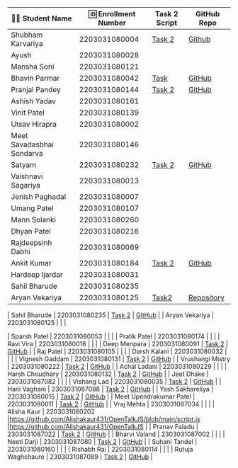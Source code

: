| 👩‍🎓 Student Name | 🆔 Enrollment Number | Task 2 Script | GitHub Repo |
|-----------------|-------------------|--------------|-------------|
| Shubham Karvariya | 2203031080004 | [Task 2](https://github.com/5hubhm/OpenTalkJS/blob/main/index.js) | [Github](https://github.com/5hubhm/OpenTalkJS) |
| Ayush | 2203031080028 | | |
| Mansha Soni | 2203031080121 | | |
| Bhavin Parmar | 2203031080042 | [Task](https://github.com/bhavinSOL/OpenTalkJS/blob/main/index.js) | [GitHub](https://github.com/bhavinSOL/OpenTalkJS) |
| Pranjal Pandey | 2203031080144 | [Task 2](https://github.com/Pranjallpandey1504/OpenTalkJS/blob/main/script.js) | [GitHub](https://github.com/Pranjallpandey1504/OpenTalkJS/tree/main) |
| Ashish Yadav | 2203031080161 | | |
| Vinit Patel | 2203031080139 | | |
| Utsav Hirapra | 2203031080002 | | |
| Meet Savadasbhai Sondarva | 2203031080146 | | |
| Satyam | 2203031080232 | [Task 2](https://github.com/mrSinghSatyam/OpenTalkJS/blob/main/main.js) | [GitHub](https://github.com/mrSinghSatyam/OpenTalkJS/blob/main/main.js) |
| Vaishnavi Sagariya | 2203031080013 | | |
| Jenish Paghadal | 2203031080007 | | |
| Umang Patel | 2203031080107 | | |
| Mann Solanki | 2203031080260 | | |
| Dhyan Patel | 2203031080216 | | |
| Rajdeepsinh Dabhi | 2203031080069 | | |
| Ankit Kumar | 2203031080184 | [Task 2](https://github.com/Ankiitsuthar/OpenTalkJS/blob/main/task2.js) | [GitHub](https://github.com/Ankiitsuthar/OpenTalkJS) |
| Hardeep Ijardar | 2203031080031 | | 
| Sahil Bharude | 2203031080235 | | |
| Aryan Vekariya | 2203031080125 |[Task2](https://github.com/aaryanvekariya/OpenTalk-JS/blob/main/index.js)|[Repository](https://github.com/aaryanvekariya/OpenTalk-JS)|

| Sahil Bharude | 2203031080235 | [Task 2](https://github.com/BharudeSahil/OpenTalkJS/blob/main/task2.js) | [GitHub](https://github.com/BharudeSahil/OpenTalkJS) |
| Aryan Vekariya | 2203031080125 | | |

| Sparsh Patel | 2203031080053 | | |
| Pratik Patel | 2203031080174 | | |
| Ravi Vira | 2203031080018 | | |
| Deep Menpara | 2203031080091 | [Task 2](https://github.com/Deep7133/OPENTALKJS/blob/main/script.js) | [GitHub](https://github.com/Deep7133/OPENTALKJS) |
| Raj Patel | 2203031080105 | | |
| Darsh Kalani | 2203031080032 | | |
| Vignesh Gaddam | 2203031080131 | [Task 2](https://github.com/mrvigneshgaddam/OpenTalkJS/blob/main/main.js) | [GitHub](https://github.com/mrvigneshgaddam/OpenTalkJS) |
| Vrushangi Mistry | 2203031080222 | [Task 2](https://github.com/Vrushi14/OpenTalkJS/blob/main/main.js) | [GitHub](https://github.com/Vrushi14/OpenTalkJS) |
| Achal Ladani | 2203031080229 | | |
| Harsh Choudhary | 2203031080132 | [Task 2](https://github.com/mrHarshchoudhary/OpenTalkJS/blob/main/second.js) | [GitHub](https://github.com/mrHarshchoudhary/OpenTalkJS) |
| Jeet Dhake | 2303031087082 | | |
| Vishang Lad | 2203031080035 | [Task 2](https://github.com/vishangl/OpenTalkJS/blob/main/script1.js) | [GitHub](https://github.com/vishangl/OpenTalkJS) |
| Hani Vaghani | 2303031087088 | [Task 2](https://github.com/hanivaghani/OpenTalkJS/blob/main/script.js) | [GitHub](https://github.com/hanivaghani/OpenTalkJS/tree/main) |
| Yash Sakhareliya | 2203031080015 | [Task 2](https://github.com/YashSakhareliya/OpenTalkJS/blob/main/index.js) | [GitHub](https://github.com/YashSakhareliya/OpenTalkJS/) |
| Meet Upendrakumar Patel | 2203031080011 | [Task 2](https://github.com/MeetPatel54/OpenTalkJS/blob/main/script.js) | [GitHub](https://github.com/MeetPatel54/OpenTalkJS) |
| Vraj Mehta | 2303031087034 | | |
| Alisha Kaur | 2203031080202 |https://github.com/Alishakaur431/OpenTalkJS/blob/main/script.js |https://github.com/Alishakaur431/OpenTalkJS |
| Pranav Faladu | 2303031087022 | [Task 2](https://github.com/PranavFaladu/OpenTalkJS/blob/main/script.js) | [GitHub](https://github.com/PranavFaladu/OpenTalkJS) |
| Bharvi Valand | 2303031087002 | | |
| Neeti Darji | 2303031087080 | [Task 2](https://github.com/Neetidarji/OpenTalkJS/blob/main/script.js) | [GitHub](https://github.com/Neetidarji/OpenTalkJS) |
| Suhani Tandel | 2203031080160 | | |
| Rishabh Rai | 2203031080114 | | |
| Rutuja Waghchaure | 2303031087089 | [Task 2](https://github.com/rutujawaghchaure/OpenTalkJS/blob/main/script.js) | [GitHub](https://github.com/rutujawaghchaure/OpenTalkJS/tree/main) |
